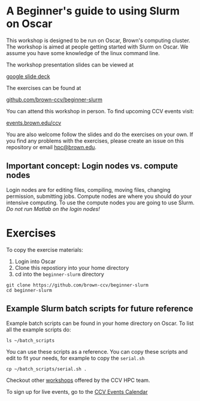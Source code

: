 # A Beginner's guide to using Slurm on Oscar

This workshop is designed to be run on Oscar, Brown's computing cluster.  The workshop is aimed at people getting started with Slurm on Oscar.  We assume you have some knowledge of the linux command line. 

The workshop presentation slides can be viewed at

[google slide deck](https://docs.google.com/presentation/d/1Gi9D5m6OmfHVBRhtlXIbJ7f2s5hXiRj1FrFAj_QP5OA/edit?usp=sharing)

The exercises can be found at 

[github.com/brown-ccv/beginner-slurm](https://github.com/brown-ccv/beginner-slurm)

You can attend this workshop in person. To find upcoming CCV events visit:

[events.brown.edu/ccv](https://events.brown.edu/ccv/view/month)

You are also welcome follow the slides and do the exercises on your own. If you find any problems with the exercises, please create an issue on this repository or email hpc@brown.edu.

## Important concept: Login nodes vs. compute nodes

Login nodes are for editing files, compiling, moving files, changing permission, submitting jobs. Compute nodes are where you should do your intensive computing.  To use the compute nodes you are going to use Slurm. 
*Do not run Matlab on the login nodes!*

# Exercises

To copy the exercise materials:

1. Login into Oscar
2. Clone this repostiory into your home directory
3. cd into the `beginner-slurm` directory

````
git clone https://github.com/brown-ccv/beginner-slurm
cd beginner-slurm
````

## Example Slurm batch scripts for future reference

Example batch scripts can be found in your home directory on Oscar. To list all the example scripts do:

````
ls ~/batch_scripts
````

You can use these scripts as a reference.  You can copy these scripts and edit to fit your needs, for example to copy the `serial.sh`

````
cp ~/batch_scripts/serial.sh .

````

Checkout other [workshops](https://brownhpc.github.io/) offered by the CCV HPC team.

To sign up for live events, go to the [CCV Events Calendar](https://events.brown.edu/ccv/view/all)
